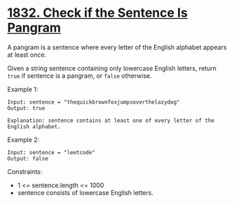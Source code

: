 # [1832. Check if the Sentence Is Pangram](https://leetcode.com/problems/check-if-the-sentence-is-pangram/description/)
 
A pangram is a sentence where every letter of the English alphabet appears at least once.

Given a string sentence containing only lowercase English letters, return `true` if sentence is a pangram, or `false` otherwise.

 

Example 1:

    Input: sentence = "thequickbrownfoxjumpsoverthelazydog"
    Output: true

    Explanation: sentence contains at least one of every letter of the English alphabet.

Example 2:

    Input: sentence = "leetcode"
    Output: false
 

Constraints:

* 1 <= sentence.length <= 1000
* sentence consists of lowercase English letters.